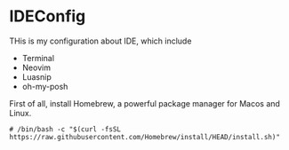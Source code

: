 # IDEConfig
THis is my configuration about IDE, which include
- Terminal
- Neovim
- Luasnip
- oh-my-posh

First of all, install Homebrew, a powerful package manager for Macos and Linux.
```
# /bin/bash -c "$(curl -fsSL https://raw.githubusercontent.com/Homebrew/install/HEAD/install.sh)"

```
